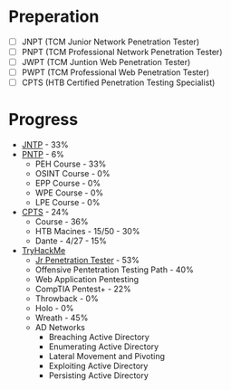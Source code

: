 # Preperation
* [ ] JNPT (TCM Junior Network Penetration Tester)
* [ ] PNPT (TCM Professional Network Penetration Tester)
* [ ] JWPT (TCM Juntion Web Penetration Tester)
* [ ] PWPT (TCM Professional Web Penetration Tester)
* [ ] CPTS (HTB Certified Penetration Testing Specialist)

# Progress
* [JNTP](/prperation/TCM.md) - 33%
* [PNTP](/preperation/TCM.md) - 6%
  * PEH Course - 33%
  * OSINT Course - 0%
  * EPP Course - 0%
  * WPE Course - 0%
  * LPE Course - 0%
* [CPTS](/preperation/HTB.md) - 24%
  * Course - 36%
  * HTB Macines - 15/50 - 30%
  * Dante - 4/27 - 15%
* [TryHackMe](/preperation/THM.md)
  * [Jr Penetration Tester](/preperation/thm/jpt.md) - 53%
  * Offensive Pentetration Testing Path - 40%
  * Web Application Pentesting
  * CompTIA Pentest+ - 22%
  * Throwback - 0%
  * Holo - 0%
  * Wreath - 45%
  * AD Networks
    * Breaching Active Directory
    * Enumerating Active Directory
    * Lateral Movement and Pivoting
    * Exploiting Active Directory
    * Persisting Active Directory
    






